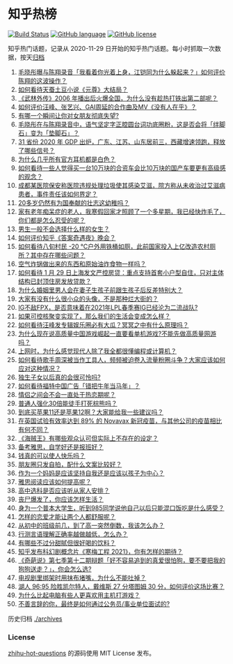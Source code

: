 # 知乎热榜
[![Build Status](https://github.com/ToWeLong/zhihu-hot-questions/workflows/CI/badge.svg)](https://github.com/ToWeLong/zhihu-hot-questions/actions)
[![GitHub language](https://img.shields.io/badge/language-golang-orange.svg)](https://golang.org/)
[![GitHub license](https://img.shields.io/github/license/ToWeLong/zhihu-hot-questions)](https://github.com/ToWeLong/zhihu-hot-questions/blob/main/LICENSE)

知乎热门话题，记录从 2020-11-29 日开始的知乎热门话题。每小时抓取一次数据，按天[归档](./archives)

<!-- BEGIN -->

1. [毛晓彤曝与陈翔录音「我看着你光着上身，江铠同为什么躲起来？」如何评价陈翔的这波操作？](https://www.zhihu.com/question/442081598)
1. [如何看待天蚕土豆小说《元尊》大结局？](https://www.zhihu.com/question/442063724)
1. [《武林外传》2006 年播出后火爆全国，为什么没有趁热打铁出第二部呢？](https://www.zhihu.com/question/440059226)
1. [如何评价汪峰、张艺兴、GAI周延的合作曲及MV《没有人在乎》？](https://www.zhihu.com/question/442130456)
1. [有哪一个瞬间让你对女朋友彻底失望?](https://www.zhihu.com/question/325481697)
1. [毛晓彤在与陈翔录音中，语气坚定字正腔圆台词功底圈粉，这是否会将「绊脚石」变为「垫脚石」？](https://www.zhihu.com/question/442087613)
1. [31 省份 2020 年 GDP 出炉，广东、江苏、山东居前三，西藏增速领跑，释放了哪些信号？](https://www.zhihu.com/question/441959527)
1. [为什么几乎所有官方耳机都是白色？](https://www.zhihu.com/question/440928818)
1. [如何看待一些人觉得买一台10万块的合资车会比10万块的国产车要更有高级感的观念？](https://www.zhihu.com/question/440857833)
1. [成都某医院保安称医院违规处理垃圾使其感染艾滋，院方称从未收治过艾滋病患者，事件责任该如何界定？](https://www.zhihu.com/question/441999768)
1. [20多岁仍然有为国奉献的壮志这幼稚吗？](https://www.zhihu.com/question/441707965)
1. [家有老年痴呆症的老人，我寒假回家才照顾了一个多星期，我已经快炸毛了，你们都是怎么忍受的呢？](https://www.zhihu.com/question/39952242)
1. [男生一般不会选择什么样的女生？](https://www.zhihu.com/question/435057725)
1. [如何评价知乎《答案奇遇夜》晚会？](https://www.zhihu.com/question/441882176)
1. [如何看待八旬村民 -20 ℃户外用铁桶如厕，此前国家投入上亿改造农村厕所？其中存在哪些问题？](https://www.zhihu.com/question/441642232)
1. [空气炸锅做出来的东西和原始油炸食物一样吗？](https://www.zhihu.com/question/329986513)
1. [如何看待 1 月 29 日上海发文严控房贷：重点支持首套小户型自住，只对主体结构已封顶住房发放贷款？](https://www.zhihu.com/question/441915385)
1. [为什么婚姻里男人会在妻子生孩子前跟生孩子后反差特别大？](https://www.zhihu.com/question/439607839)
1. [大家有没有什么很小众的头像，不是那种烂大街的？](https://www.zhihu.com/question/377147181)
1. [IG不敌FPX，是否意味着在2021年LPL春季赛IG已经沦为二流战队?](https://www.zhihu.com/question/442046093)
1. [如果可控核聚变实现了，那么我们的生活会变成怎么样？](https://www.zhihu.com/question/323613755)
1. [如何看待汪峰发专辑娱乐圈必有大瓜？冥冥之中有什么原理吗？](https://www.zhihu.com/question/389238191)
1. [为什么现在说高质量中国游戏崛起一直要看单机游戏?不能先做高质量网游吗？](https://www.zhihu.com/question/442018088)
1. [上网时，为什么感觉现代人除了我全都很懂编程或计算机？](https://www.zhihu.com/question/440751523)
1. [如何看待歌手周深被当作工具人，频频被迫卷入流量粉圈斗争？大家应该如何应对这种情况？](https://www.zhihu.com/question/442016143)
1. [独生子女以后真的会很可怜吗?](https://www.zhihu.com/question/441781505)
1. [如何看待福特中国广告「错把牛年当马年」？](https://www.zhihu.com/question/441666031)
1. [情侣之间会不会一直处于热恋期呢？](https://www.zhihu.com/question/430797438)
1. [普通人强化30倍能徒手打死棕熊吗？](https://www.zhihu.com/question/441929364)
1. [到底买苹果11还是苹果12啊？大家能给我一些建议吗？](https://www.zhihu.com/question/427439356)
1. [在英国试验有效率达到 89% 的 Novavax 新冠疫苗，与其他公司的疫苗相比有何不同？](https://www.zhihu.com/question/441919684)
1. [《海贼王》有哪些观众认可但实际上不存在的设定？](https://www.zhihu.com/question/352147018)
1. [备考雅思，自学好还是报班好？](https://www.zhihu.com/question/24271789)
1. [钱真的可以使人快乐吗？](https://www.zhihu.com/question/441646902)
1. [朋友圈只发自拍，配什么文案比较好？](https://www.zhihu.com/question/296578324)
1. [作为一个妈妈是应该坚持自我还是应该以孩子为中心？](https://www.zhihu.com/question/312707135)
1. [雅思阅读应该如何提高呢？](https://www.zhihu.com/question/50963601)
1. [高中选科是否应该听从家人安排？](https://www.zhihu.com/question/433570597)
1. [丧尸爆发了，你应该怎样生活？](https://www.zhihu.com/question/268471246)
1. [身为一个普本大学生，听到985同学说他自己以后只能混口饭吃是什么感受？](https://www.zhihu.com/question/437056781)
1. [怎样的恋爱才能让两个人都舒服呢？](https://www.zhihu.com/question/440869951)
1. [从初中的班级前几，到了高一突然倒数，我该怎么办？](https://www.zhihu.com/question/432463175)
1. [行测言语理解正确率越做越低，怎么办？](https://www.zhihu.com/question/316739796)
1. [有哪些不过分甜腻但很好喝的饮料？](https://www.zhihu.com/question/439238711)
1. [知乎发布科幻剧概念片《寒梅工程 2021》，你有怎样的期待？](https://www.zhihu.com/question/441917243)
1. [《奇葩说》第七季第十二期辩题「好不容易追到的真爱很怕狗，要不要把我的狗狗送走？」，你会怎么选?](https://www.zhihu.com/question/441882944)
1. [电视剧里绑架时用抹布堵嘴，为什么不能吐掉？](https://www.zhihu.com/question/441878231)
1. [湖人 96:95 险胜凯尔特人，戴维斯 27 分塔图姆 30 分，如何评价这场比赛？](https://www.zhihu.com/question/442108732)
1. [为什么比起电脑有些人更喜欢用主机打游戏？](https://www.zhihu.com/question/365348122)
1. [不善言辞的你，最终是如何通过公务员/事业单位面试的?](https://www.zhihu.com/question/334277718)

<!-- END -->

历史归档 [./archives](./archives)


### License
[zhihu-hot-questions](https://github.com/towelong/zhihu-hot-questions) 的源码使用 MIT License 发布。